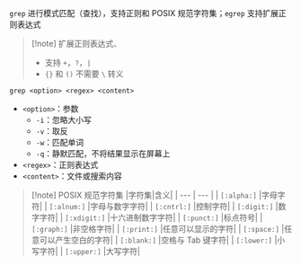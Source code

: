 `grep` 进行模式匹配（查找），支持正则和 POSIX 规范字符集；`egrep` 支持扩展正则表达式

> [!note] 扩展正则表达式、
> - 支持 `+`，`?`，`|`
> - `{}` 和 `()` 不需要 `\` 转义

```shell
grep <option> <regex> <content>
```

- `<option>`：参数
	- `-i`：忽略大小写
	- `-v`：取反
	- `-w`：匹配单词
	- `-q`：静默匹配，不将结果显示在屏幕上
- `<regex>`：正则表达式
- `<content>`：文件或搜索内容

> [!note] POSIX 规范字符集
> |字符集|含义|
> | --- | --- |
> | `[:alpha:]` |字母字符|
> | `[:alnum:]` |字母与数字字符|
> | `[:cntrl:]` |控制字符|
> | `[:digit:]` |数字字符|
> | `[:xdigit:]` |十六进制数字字符|
> | `[:punct:]` |标点符号|
> | `[:graph:]` |非空格字符|
> | `[:print:]` |任意可以显示的字符|
> | `[:space:]` |任意可以产生空白的字符|
> | `[:blank:]` |空格与 Tab 键字符|
> | `[:lower:]` |小写字符|
> | `[:upper:]` |大写字符|
